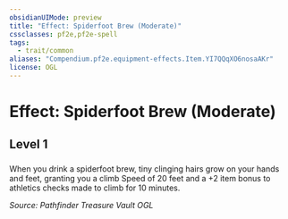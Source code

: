 ```yaml
---
obsidianUIMode: preview
title: "Effect: Spiderfoot Brew (Moderate)"
cssclasses: pf2e,pf2e-spell
tags:
  - trait/common
aliases: "Compendium.pf2e.equipment-effects.Item.YI7QQqXO6nosaAKr"
license: OGL
---
```

# Effect: Spiderfoot Brew (Moderate)
## Level 1
### 






When you drink a spiderfoot brew, tiny clinging hairs grow on your hands and feet, granting you a climb Speed of 20 feet and a +2 item bonus to athletics checks made to climb for 10 minutes.

*Source: Pathfinder Treasure Vault*
*OGL*